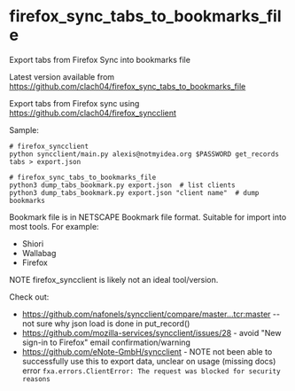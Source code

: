 # firefox_sync_tabs_to_bookmarks_file

Export tabs from Firefox Sync into bookmarks file

Latest version available from https://github.com/clach04/firefox_sync_tabs_to_bookmarks_file

Export tabs from Firefox sync using https://github.com/clach04/firefox_syncclient

Sample:

    # firefox_syncclient
    python syncclient/main.py alexis@notmyidea.org $PASSWORD get_records tabs > export.json

    # firefox_sync_tabs_to_bookmarks_file
    python3 dump_tabs_bookmark.py export.json  # list clients
    python3 dump_tabs_bookmark.py export.json "client name"  # dump bookmarks

Bookmark file is in NETSCAPE Bookmark file format. Suitable for import into most tools.
For example:

  * Shiori
  * Wallabag
  * Firefox


NOTE firefox_syncclient is likely not an ideal tool/version.

Check out:

  * https://github.com/nafonels/syncclient/compare/master...tcr:master  -- not sure why json load is done in put_record()
  * https://github.com/mozilla-services/syncclient/issues/28 - avoid "New sign-in to Firefox" email confirmation/warning
  * https://github.com/eNote-GmbH/syncclient - NOTE not been able to successfully use this to export data, unclear on usage (missing docs)
    error `fxa.errors.ClientError: The request was blocked for security reasons`
